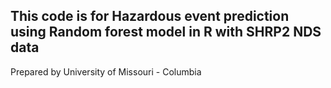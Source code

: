 ## This code is for Hazardous event prediction using Random forest model in R with SHRP2 NDS data
Prepared by University of Missouri - Columbia
